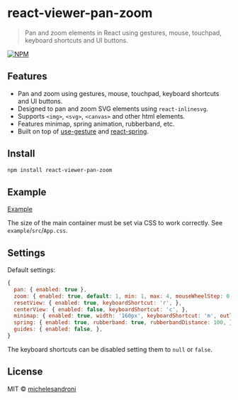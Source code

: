 # react-viewer-pan-zoom

> Pan and zoom elements in React using gestures, mouse, touchpad, keyboard shortcuts and UI buttons.

[![NPM](https://img.shields.io/npm/v/react-viewer-pan-zoom.svg)](https://www.npmjs.com/package/react-viewer-pan-zoom)

## Features

* Pan and zoom using gestures, mouse, touchpad, keyboard shortcuts and UI buttons.
* Designed to pan and zoom SVG elements using `react-inlinesvg`.
* Supports `<img>`, `<svg>`, `<canvas>` and other html elements.
* Features minimap, spring animation, rubberband, etc.
* Built on top of [use-gesture](https://github.com/pmndrs/use-gesture) and [react-spring](https://www.react-spring.dev).

## Install

```bash
npm install react-viewer-pan-zoom
```

## Example

[Example](https://michelesandroni.github.io/react-viewer-pan-zoom)

The size of the main container must be set via CSS to work correctly. See `example`/`src`/`App.css`.

## Settings

Default settings:

```jsx
{
  pan: { enabled: true },
  zoom: { enabled: true, default: 1, min: 1, max: 4, mouseWheelStep: 0.5, zoomButtonStep: 0.5, },
  resetView: { enabled: true, keyboardShortcut: 'r', },
  centerView: { enabled: false, keyboardShortcut: 'c', },
  minimap: { enabled: true, width: '160px', keyboardShortcut: 'm', outlineStyle: '1px solid #ccc', viewportAreaOutlineStyle: '2px solid #333', },
  spring: { enabled: true, rubberband: true, rubberbandDistance: 100, },
  guides: { enabled: false, },
}
```

The keyboard shortcuts can be disabled setting them to `null` or `false`.

## License

MIT © [michelesandroni](https://github.com/michelesandroni)
